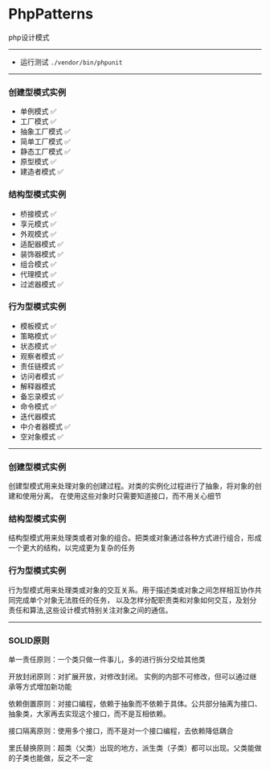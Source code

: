 # PhpPatterns
php设计模式
***

- 运行测试 `./vendor/bin/phpunit`

***
### 创建型模式实例
- 单例模式 ✅
- 工厂模式 ✅
- 抽象工厂模式 ✅
- 简单工厂模式 ✅
- 静态工厂模式 ✅
- 原型模式 ✅
- 建造者模式 ✅

### 结构型模式实例
- 桥接模式 ✅
- 享元模式 ✅
- 外观模式 ✅
- 适配器模式 ✅
- 装饰器模式 ✅
- 组合模式 ✅
- 代理模式 ✅
- 过滤器模式 ✅

### 行为型模式实例
- 模板模式 ✅
- 策略模式 ✅
- 状态模式 ✅
- 观察者模式 ✅
- 责任链模式 ✅
- 访问者模式 ✅
- 解释器模式
- 备忘录模式 ✅
- 命令模式 ✅
- 迭代器模式
- 中介者器模式 ✅
- 空对象模式 ✅

***
### 创建型模式实例
创建型模式用来处理对象的创建过程。对类的实例化过程进行了抽象，将对象的创建和使用分离。
在使用这些对象时只需要知道接口，而不用关心细节

### 结构型模式实例
结构型模式用来处理类或者对象的组合。把类或对象通过各种方式进行组合，形成一个更大的结构，以完成更为复杂的任务

### 行为型模式实例
行为型模式用来处理类或对象的交互关系。用于描述类或对象之间怎样相互协作共同完成单个对象无法胜任的任务，
以及怎样分配职责类和对象如何交互，及划分责任和算法,这些设计模式特别关注对象之间的通信。

***
### SOLID原则

单一责任原则：一个类只做一件事儿，多的进行拆分交给其他类

开放封闭原则：对扩展开放，对修改封闭。 实例的内部不可修改，但可以通过继承等方式增加新功能

依赖倒置原则：对接口编程，依赖于抽象而不依赖于具体。公共部分抽离为接口、抽象类，大家再去实现这个接口，而不是互相依赖。

接口隔离原则：使用多个接口，而不是对一个接口编程，去依赖降低耦合

里氏替换原则：超类（父类）出现的地方，派生类（子类）都可以出现。父类能做的子类也能做，反之不一定
